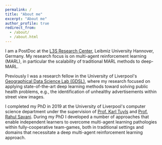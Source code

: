 ```yaml
---
permalink: /
title: "About me"
excerpt: "About me"
author_profile: true
redirect_from: 
  - /about/
  - /about.html
---
```


I am a PostDoc at the  <a href="https://www.l3s.de/en">L3S Research Center</a>, Leibmiz University Hannover, Germany. My research focus is on multi-agent reinforcement learning (MARL), in particular the scalability of traditional MARL methods to deep-MARL. 

Previously I was a research fellow in the University of Liverpool's <a href="https://www.liverpool.ac.uk/geographic-data-science/">Geographical Data Science Lab (GDSL)</a>, where my research focused on applying state-of-the-art deep learning methods toward solving public health problems, e.g., the identification of unhealthy advertisements within street view images. 

I completed my PhD in 2019 at the University of Liverpool's computer science department under the supervision of <a href="http://www.karltuyls.net/">Prof. Karl Tuyls</a> and <a href="http://cgi.csc.liv.ac.uk/~rahul/"> Prof. Rahul Savani</a>. During my PhD I developed a number of approaches that enable independent learners to overcome multi-agent learning pathologies within fully-cooperative team-games, both in traditional settings and domains that necessitate a deep multi-agent reinforcement learning approach.

